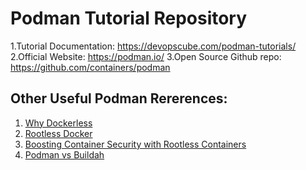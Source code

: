 # Podman Tutorial Repository

1.Tutorial Documentation: https://devopscube.com/podman-tutorials/
2.Official Website: https://podman.io/
3.Open Source Github repo: https://github.com/containers/podman

## Other Useful Podman Rererences:

1. [Why Dockerless](https://mkdev.me/en/posts/dockerless-part-1-which-tools-to-replace-docker-with-and-why)
2. [Rootless Docker](https://docs.docker.com/engine/security/rootless/)
3. [Boosting Container Security with Rootless Containers](https://blog.aquasec.com/rootless-containers-boosting-container-security)
4. [Podman vs Buildah](https://podman.io/blogs/2018/10/31/podman-buildah-relationship.html)


